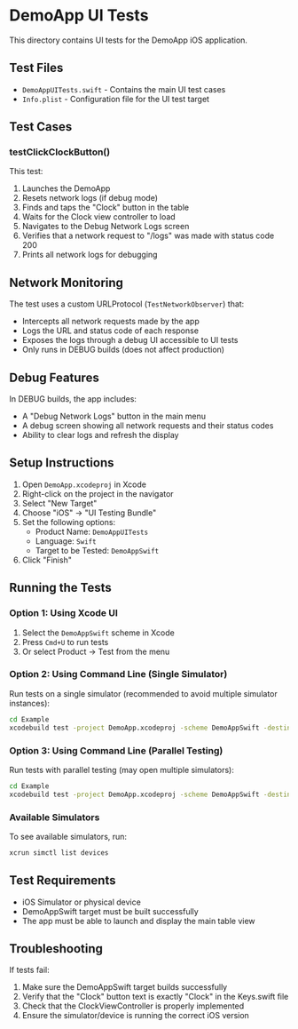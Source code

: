 # DemoApp UI Tests

This directory contains UI tests for the DemoApp iOS application.

## Test Files

- `DemoAppUITests.swift` - Contains the main UI test cases
- `Info.plist` - Configuration file for the UI test target

## Test Cases

### testClickClockButton()
This test:
1. Launches the DemoApp
2. Resets network logs (if debug mode)
3. Finds and taps the "Clock" button in the table
4. Waits for the Clock view controller to load
5. Navigates to the Debug Network Logs screen
6. Verifies that a network request to "/logs" was made with status code 200
7. Prints all network logs for debugging

## Network Monitoring

The test uses a custom URLProtocol (`TestNetworkObserver`) that:
- Intercepts all network requests made by the app
- Logs the URL and status code of each response
- Exposes the logs through a debug UI accessible to UI tests
- Only runs in DEBUG builds (does not affect production)

## Debug Features

In DEBUG builds, the app includes:
- A "Debug Network Logs" button in the main menu
- A debug screen showing all network requests and their status codes
- Ability to clear logs and refresh the display

## Setup Instructions

1. Open `DemoApp.xcodeproj` in Xcode
2. Right-click on the project in the navigator
3. Select "New Target"
4. Choose "iOS" → "UI Testing Bundle"
5. Set the following options:
   - Product Name: `DemoAppUITests`
   - Language: `Swift`
   - Target to be Tested: `DemoAppSwift`
6. Click "Finish"

## Running the Tests

### Option 1: Using Xcode UI
1. Select the `DemoAppSwift` scheme in Xcode
2. Press `Cmd+U` to run tests
3. Or select Product → Test from the menu

### Option 2: Using Command Line (Single Simulator)
Run tests on a single simulator (recommended to avoid multiple simulator instances):

```bash
cd Example
xcodebuild test -project DemoApp.xcodeproj -scheme DemoAppSwift -destination 'platform=iOS Simulator,name=iPhone 16' -only-testing:DemoAppUITests -parallel-testing-enabled NO
```

### Option 3: Using Command Line (Parallel Testing)
Run tests with parallel testing (may open multiple simulators):

```bash
cd Example
xcodebuild test -project DemoApp.xcodeproj -scheme DemoAppSwift -destination 'platform=iOS Simulator,name=iPhone 16,OS=18.5'
```

### Available Simulators
To see available simulators, run:
```bash
xcrun simctl list devices
```

## Test Requirements

- iOS Simulator or physical device
- DemoAppSwift target must be built successfully
- The app must be able to launch and display the main table view

## Troubleshooting

If tests fail:
1. Make sure the DemoAppSwift target builds successfully
2. Verify that the "Clock" button text is exactly "Clock" in the Keys.swift file
3. Check that the ClockViewController is properly implemented
4. Ensure the simulator/device is running the correct iOS version 
